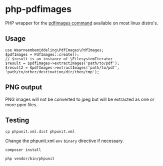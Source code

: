php-pdfimages
=============

PHP wrapper for the [pdfimages command](http://en.wikipedia.org/wiki/Pdfimages) available on most linux distro's.

Usage
-------------
```
use Waarneembemiddeling\PdfImages\PdfImages;
$pdfImages = PdfImages::create();
// $result is an instance of \FilesystemIterator
$result = $pdfImages->extractImages('path/to/pdf');
$result2 = $pdfImages->extractImages('path/to/pdf', 'path/to/other/destination/dir/then/tmp');

```

PNG output
-------------
PNG images will not be converted to jpeg but will be extracted as one or more ppm files.

Testing
-------------

```
cp phpunit.xml.dist phpunit.xml
```

Change the phpunit.xml ```env``` ```binary``` directive if necessary.

```
composer install
```

```
php vendor/bin/phpunit
```

